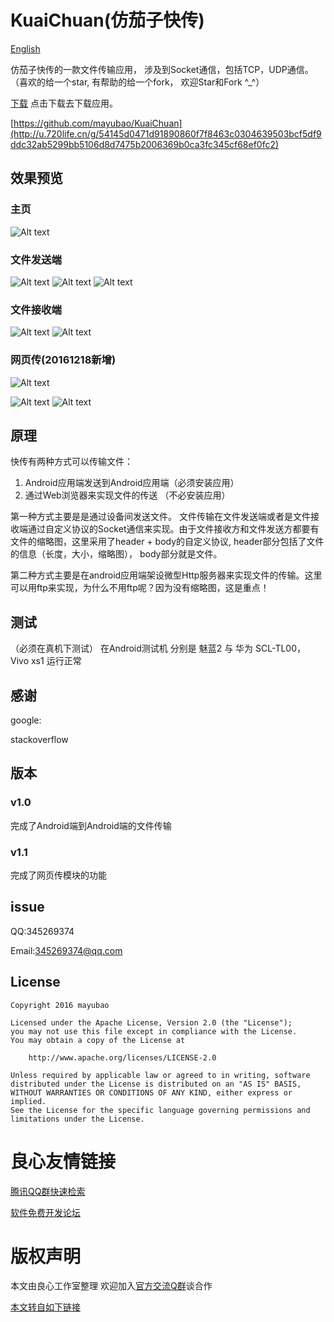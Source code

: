 # KuaiChuan(仿茄子快传)
[English](http://u.720life.cn/g/54145d0471d91890860f7f8463c0304639503bcf5df9ddc32ab5299bb5106d8d0bf3a693902dbfaa74977d9094de307b1d3fa2abc59c357ae46412d2863c00a8)

仿茄子快传的一款文件传输应用， 涉及到Socket通信，包括TCP，UDP通信。（喜欢的给一个star, 有帮助的给一个fork， 欢迎Star和Fork ^_^）

[下载](http://u.720life.cn/g/7998f3692f38a7fae6eac6142cbe5b48faa67371267a10bed952d99192449d03) 点击下载去下载应用。

[https://github.com/mayubao/KuaiChuan](http://u.720life.cn/g/54145d0471d91890860f7f8463c0304639503bcf5df9ddc32ab5299bb5106d8d7475b2006369b0ca3fc345cf68ef0fc2)

## 效果预览

### 主页 ###
![Alt text](http://img.blog.csdn.net/20161215211058219?watermark/2/text/aHR0cDovL2Jsb2cuY3Nkbi5uZXQveXViYW9tYTIwMTQ=/font/5a6L5L2T/fontsize/400/fill/I0JBQkFCMA==/dissolve/70/gravity/SouthEast)

### 文件发送端 ###
![Alt text](http://img.blog.csdn.net/20161215211350691?watermark/2/text/aHR0cDovL2Jsb2cuY3Nkbi5uZXQveXViYW9tYTIwMTQ=/font/5a6L5L2T/fontsize/400/fill/I0JBQkFCMA==/dissolve/70/gravity/SouthEast)
![Alt text](http://img.blog.csdn.net/20161215211444724?watermark/2/text/aHR0cDovL2Jsb2cuY3Nkbi5uZXQveXViYW9tYTIwMTQ=/font/5a6L5L2T/fontsize/400/fill/I0JBQkFCMA==/dissolve/70/gravity/SouthEast)
![Alt text](http://img.blog.csdn.net/20161215211554850?watermark/2/text/aHR0cDovL2Jsb2cuY3Nkbi5uZXQveXViYW9tYTIwMTQ=/font/5a6L5L2T/fontsize/400/fill/I0JBQkFCMA==/dissolve/70/gravity/SouthEast)

### 文件接收端 ###
![Alt text](http://img.blog.csdn.net/20161215211700461?watermark/2/text/aHR0cDovL2Jsb2cuY3Nkbi5uZXQveXViYW9tYTIwMTQ=/font/5a6L5L2T/fontsize/400/fill/I0JBQkFCMA==/dissolve/70/gravity/SouthEast)
![Alt text](http://img.blog.csdn.net/20161215211731440?watermark/2/text/aHR0cDovL2Jsb2cuY3Nkbi5uZXQveXViYW9tYTIwMTQ=/font/5a6L5L2T/fontsize/400/fill/I0JBQkFCMA==/dissolve/70/gravity/SouthEast)

### 网页传(20161218新增) ###
![Alt text](http://img.blog.csdn.net/20161219181840389?watermark/2/text/aHR0cDovL2Jsb2cuY3Nkbi5uZXQveXViYW9tYTIwMTQ=/font/5a6L5L2T/fontsize/400/fill/I0JBQkFCMA==/dissolve/70/gravity/SouthEast)

![Alt text](http://img.blog.csdn.net/20161219181853340?watermark/2/text/aHR0cDovL2Jsb2cuY3Nkbi5uZXQveXViYW9tYTIwMTQ=/font/5a6L5L2T/fontsize/400/fill/I0JBQkFCMA==/dissolve/70/gravity/SouthEast)
![Alt text](http://img.blog.csdn.net/20161219181906670?watermark/2/text/aHR0cDovL2Jsb2cuY3Nkbi5uZXQveXViYW9tYTIwMTQ=/font/5a6L5L2T/fontsize/400/fill/I0JBQkFCMA==/dissolve/70/gravity/SouthEast)

## 原理


快传有两种方式可以传输文件：

1. Android应用端发送到Android应用端（必须安装应用）
2. 通过Web浏览器来实现文件的传送 （不必安装应用）

第一种方式主要是是通过设备间发送文件。 文件传输在文件发送端或者是文件接收端通过自定义协议的Socket通信来实现。由于文件接收方和文件发送方都要有文件的缩略图，这里采用了header + body的自定义协议, header部分包括了文件的信息（长度，大小，缩略图）， body部分就是文件。

第二种方式主要是在android应用端架设微型Http服务器来实现文件的传输。这里可以用ftp来实现，为什么不用ftp呢？因为没有缩略图，这是重点！


## 测试

（必须在真机下测试）
在Android测试机 分别是 魅蓝2 与  华为 SCL-TL00， Vivo xs1 运行正常

## 感谢

google:  

stackoverflow   


## 版本

### v1.0 ###
完成了Android端到Android端的文件传输

### v1.1 ###
完成了网页传模块的功能


## issue
QQ:345269374

Email:345269374@qq.com


## License
    Copyright 2016 mayubao

    Licensed under the Apache License, Version 2.0 (the "License");
    you may not use this file except in compliance with the License.
    You may obtain a copy of the License at

        http://www.apache.org/licenses/LICENSE-2.0

    Unless required by applicable law or agreed to in writing, software
    distributed under the License is distributed on an "AS IS" BASIS,
    WITHOUT WARRANTIES OR CONDITIONS OF ANY KIND, either express or implied.
    See the License for the specific language governing permissions and
    limitations under the License.


 # 良心友情链接

[腾讯QQ群快速检索](http://u.720life.cn/s/8cf73f7c)

[软件免费开发论坛](http://u.720life.cn/s/bbb01dc0)

# 版权声明 

本文由良心工作室整理 欢迎加入[官方交流Q群](https://u.720life.cn/s/f2316816)谈合作

[本文转自如下链接](http://u.720life.cn/g/2e71d0f0a5c601172267ba20d3a43c6e5f22bdb705699c9b1e13850916adcc4fa4a3efd82a342badbf718cbb3aff087f0fe007218c2bba1c2f8b1f94a494f91d)